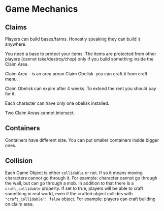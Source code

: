 # Game Mechanics

## Claims

Players can build bases/farms. Honestly speaking they can build it anywhere. 

You need a base to protect your items. The items are protected from other players (cannot take/destroy/chop) only if you build something inside the Claim Area.

Claim Area - is an area aroun Claim Obelisk. you can craft it from craft menu.

Claim Obelisk can expire after 4 weeks. To extend the rent you should pay for it.

Each character can have only one obelisk installed.

Two Claim Areas cannot intersect.

## Containers

Containers have different size. You can put smaller containers inside bigger ones.

## Collision

Each Game Object is either `collidable` or not. If so it means moving characters cannot go through it. For example: character cannot go through the wall, but can go through a mob.
In addition to that there is a `craft_collidable` property. If set to true, players will be able to craft something in real world, even if the crafted object collides with `"craft_collidable": false` object. For example: players can craft building on claim area.
